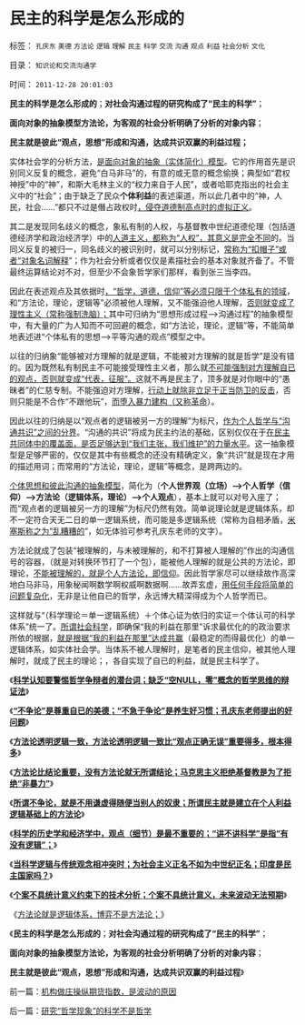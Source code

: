 # 民主的科学是怎么形成的

标签： `孔庆东` `美德` `方法论` `逻辑` `理解` `民主` `科学` `交流` `沟通` `观点` `利益` `社会分析` `文化` 

目录： `知识论和交流沟通学`

时间： `2011-12-28 20:01:03`

**民主的科学是怎么形成的**；**对社会沟通过程的研究构成了“民主的科学”**；

**面向对象的抽象模型方法论，为客观的社会分析明确了分析的对象内容**；

**民主就是彼此“观点，思想”形成和沟通，达成共识双赢的利益过程；**



实体社会学的分析方法，[是面向对象的抽象（实体简化）模型](../../../2009/4/1/面向对象抽象模型社会经济分析.md)。它的作用首先是识别同义反复的概念，避免“白马非马”的，有意的或无意的概念偷换；典型如“君权神授”中的“神”，和斯大毛林主义的“权力来自于人民”，或者哈耶克指出的社会主义中的“社会”；由于缺乏了民众**个体利益**的表述渠道，所以此几者中的“神，人民，社会……”都只不过是僭占政权时[，侵夺道德制高点时的虚拟正义](../../../2009/6/10/抢夺道德制高点是危险的政治游戏.md)。

其二是发现同名歧义的概念，象私有制的人权，与基督教中世纪道德伦理（包括道德经济学和政治经济学）中的[人道主义，都称为“人权”，其意义是完全不同](../../../2011/2/1/什么是人权？人道主义？和维护法纪.md)的。当同义反复的被归一，同名歧义的被识别时，就可以分别标记，[常称为“扣帽子”或者“对象名词解释](../../../2011/3/3/语文也可成科学；沟通的科学.md)”；作为社会分析或者仅仅是素描社会的基本对象就齐备了。不管最终运算结论对不对，但至少不会象哲学家们那样，看到张三当李四。

因此在表述观点及其依据时[，“哲学，道德，信仰”等必须只限于个体私有的领域](../../../2011/3/3/语文也可成科学；沟通的科学.md)，和“方法论，理论，逻辑等”必须被他人理解，又不能强迫他人理解，[否则就变成了理性主义（常称强制洗脑）；](../../../2009/11/27/中国最不缺的就是信仰，所谓“统一思想”.md)其中可归纳为“思想形成过程——>沟通过程”的抽象模型中，有大量的广为人知而不可回避的概念，如“方法论，理论，逻辑”等，不能简单地表述进“个体私有的思想——>平等沟通的观点”模型之中。

以往的归纳象“能够被对方理解的就是逻辑，不能被对方理解的就是哲学”是没有错的。因为既然私有制民主不可能接受理性主义者，那么就[不可能强制对方理解自已的观点，否则就变成“代表，征服”。](../../../2009/11/27/有侵犯人权的哲学，没有不信“人权”的“信仰”.md)这就不再是民主了，顶多就是对你眼中的“愚昧者”的仁慈专制。不能强迫对方理解，[行动上就除非立足于正当防卫的反击](../../../2011/2/6/人权法治的汰恶留善“恶法能除”.md)，否则只能是不合作“不跟他玩”，[而堕入暴力建构（又称革命](../../../2010/3/3/为什么历史治乱循环总是不息更残暴？.md)）。

因此以往的归纳是以“观点者的逻辑被另一方的理解”为标尺，[作为个人哲学与“沟通共识”之间的分界](../../../2010/2/11/“议论哲学”，不要“讨论哲学”.md)。“沟通的共识”将成为民主约法的基础，区别仅仅在于[在民主共同体中的覆盖面，是否足够达到“我们主张，我们维护”的力量水平](../../../2007/9/30/民主就是与民约法；法律并不是道德的上层建筑.md)。这一抽象模型是足够严密的，仅仅是其中有些概念的还没有精确定义，象“共识”就是现在才用的描述用词；而常用的“方法论，理论，逻辑”等概念，是跨两边的。

[个体思想和彼此沟通的抽象模型](../../../2011/3/5/（利益沟通学＝敌我识别学）HOWTO.md)，简化为（**个人世界观（立场）——>个人哲学（信仰）——>方法论（逻辑体系，理论）——>个人观点**），基本上就可以对号入座了；而“观点者的逻辑被另一方的理解”为标尺仍然有效。简单说理论就是逻辑体系，却不一定符合天无二日的单一逻辑系统，而可能是多逻辑系统（常称为自相矛盾，[米塞斯称之为“乱糟糟的](../../../2011/1/28/缺乏逻辑能力可能是脑残综合症的典型症状.md)”，如无体验可参考孔庆东老师的文字）。

方法论就成了包装“被理解的，与未被理解的，和不打算被人理解的”作出的沟通信号的容器，（就是对转换环节打了一个包），能被他人理解的就是公共的方法论，即理论，[不能被理解的，就是个人方法论，即信仰](../../../2011/2/3/逻辑是实证的延伸方式，数学是定量化的逻辑.md)。因此哲学家尽可以继续故作高深地白马非马，用象秘闻啊数学啊权威啊数据啊……故弄玄虚，[用任何手段将简单的问题复杂化](../../../2010/1/5/存实除虚的奥卡姆剃刀法则.md)，无非是让他自已的哲学，永远博大精深得成为个人哲学而已。

这样就与“（科学理论＝单一逻辑系统）＋个体心证为依归的实证＝个体认可的科学体系”统一了。[所谓社会科学](../../../2010/6/24/中国哲学家泛滥成灾的原因.md)，即确保“我的利益在那里”诉求最优化的的政治要求所依的根据，[就是根据“我的利益在那里”达成共赢](../../../2011/2/23/利益的沟通科学和洗脑的艺术.md)（最稳定的而得最优化）的单一逻辑体系，如实体社会学。当体系不被人理解时，是笔者的民主信仰，被其他人理解时，就成了民主的理论；，各自实现了自已的利益，就是民主科学了。

《[**科学认知要警惕哲学争辩者的潜台词；缺乏“空NULL，零”概念的哲学思维的辩证法**](../../../2011/12/26/“不可或缺”的金本位，美元本位，货币政策，计划经济，GDP.md)》

《[**“不争论”是尊重自已的美德；“不急于争论”是养生好习惯；孔庆东老师提出的好问题**](../../../2011/12/26/“不争论”是尊重自已的美德；“不急于争论”是养生好习惯.md)》

《[**方法论透明逻辑一致，方法论透明逻辑一致比“观点正确无误”重要得多，根本得多**](../../../2011/12/26/经济学不应该成为算命神学；经济学研究的学品.md)》

《[**方法论比结论重要，没有方法论就无所谓结论；马克思主义拒绝基督教是为了拒绝“非暴力”**](../../../2011/12/27/方法论比结论重要，没有方法论就无所谓观点.md)》

《[**所谓不争论，就是不用谦虚得随便当别人的奴隶；所谓民主就是建立在个人利益逻辑基础上的方法论**](../../../2011/12/27/不用谦虚得随便当别人的奴隶.md)》

《[**科学的历史学和经济学中，观点（细节）是最不重要的；“讲不讲科学”是指“有没有逻辑”；**](../../../2011/12/27/不用谦虚得随便当别人的奴隶.md)》

《[**当科学逻辑与传统观念相冲突时；为社会主义正名不如为中世纪正名；印度是民主国家吗？**](../../../2011/12/27/当科学与传统观念冲突；为社会主义正名,和印度的民主.md)》

《[**个案不具统计意义约束下的技术分析；个案不具统计意义，未来波动无法预期**](../../../2011/12/27/个案不具统计意义约束下的技术分析，未来波动无法预期.md)》

《[方法论就是逻辑体系，博弈不是方法论；](../../../2011/12/27/方法论就是逻辑体系，博弈不是方法论.md)》

《**民主的科学是怎么形成的**；**对社会沟通过程的研究构成了“民主的科学”**；

**面向对象的抽象模型方法论，为客观的社会分析明确了分析的对象内容**；

**民主就是彼此“观点，思想”形成和沟通，达成共识双赢的利益过程**》



前一篇：[机构做庄操纵期货指数，是波动的原因](../../../2011/12/27/机构做庄操纵期货指数，是波动的原因.md)

后一篇：[研究“哲学现象”的科学不是哲学](../../../2011/12/28/研究“哲学现象”的科学不是哲学.md)